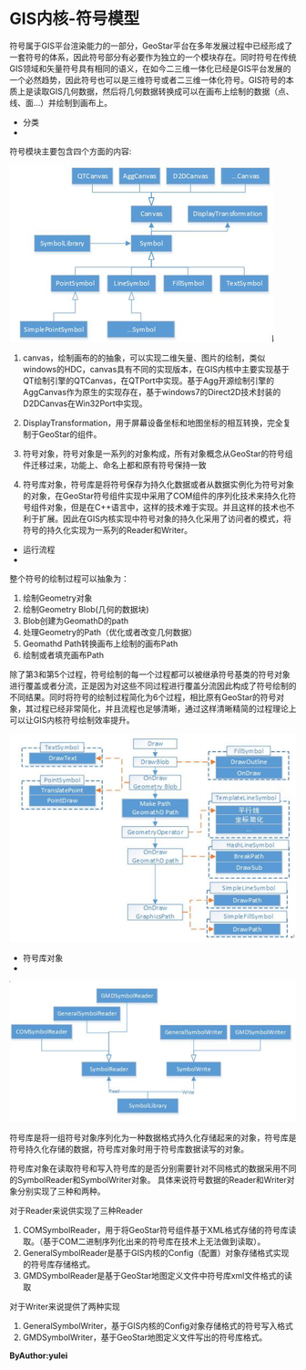 # GIS内核-符号模型 #
   符号属于GIS平台渲染能力的一部分，GeoStar平台在多年发展过程中已经形成了一套符号的体系，因此符号部分有必要作为独立的一个模块存在。同时符号在传统GIS领域和矢量符号具有相同的语义，在如今二三维一体化已经是GIS平台发展的一个必然趋势，因此符号也可以是三维符号或者二三维一体化符号。GIS符号的本质上是读取GIS几何数据，然后将几何数据转换成可以在画布上绘制的数据（点、线、面…）并绘制到画布上。

- 分类
- 

符号模块主要包含四个方面的内容:

![](md_pictures/a.jpg)


1.	canvas，绘制画布的的抽象，可以实现二维矢量、图片的绘制，类似windows的HDC，canvas具有不同的实现版本，在GIS内核中主要实现基于QT绘制引擎的QTCanvas，在QTPort中实现。基于Agg开源绘制引擎的AggCanvas作为原生的实现存在，基于windows7的Direct2D技术封装的D2DCanvas在Win32Port中实现。

1.	DisplayTransformation，用于屏幕设备坐标和地图坐标的相互转换，完全复制于GeoStar的组件。

1.	符号对象，符号对象是一系列的对象构成，所有对象概念从GeoStar的符号组件迁移过来，功能上、命名上都和原有符号保持一致

1.	符号库对象，符号库是将符号保存为持久化数据或者从数据实例化为符号对象的对象，在GeoStar符号组件实现中采用了COM组件的序列化技术来持久化符号组件对象，但是在C++语言中，这样的技术难于实现。并且这样的技术也不利于扩展。因此在GIS内核实现中符号对象的持久化采用了访问者的模式，将符号的持久化实现为一系列的Reader和Writer。



- 运行流程   
- 
整个符号的绘制过程可以抽象为：

1.	绘制Geometry对象
2.	绘制Geometry Blob(几何的数据块)
3.	Blob创建为GeomathD的path
4.	处理Geometry的Path（优化或者改变几何数据）
5.	Geomathd Path转换画布上绘制的画布Path
6.	绘制或者填充画布Path

   除了第3和第5个过程，符号绘制的每一个过程都可以被继承符号基类的符号对象进行覆盖或者分流，正是因为对这些不同过程进行覆盖分流因此构成了符号绘制的不同结果。同时将符号的绘制过程简化为6个过程，相比原有GeoStar的符号对象，其过程已经非常简化，并且流程也足够清晰，通过这样清晰精简的过程理论上可以让GIS内核符号绘制效率提升。

![](md_pictures/b.jpg)

- 符号库对象
-  

![](md_pictures/c.jpg)



符号库是将一组符号对象序列化为一种数据格式持久化存储起来的对象，符号库是符号持久化存储的数据，符号库对象时用于符号库数据读写的对象。

符号库对象在读取符号和写入符号库的是否分别需要针对不同格式的数据采用不同的SymbolReader和SymbolWriter对象。
具体来说符号数据的Reader和Writer对象分别实现了三种和两种。

对于Reader来说供实现了三种Reader

1.  COMSymbolReader，用于将GeoStar符号组件基于XML格式存储的符号库读取。（基于COM二进制序列化出来的符号库在技术上无法做到读取）。
1.	GeneralSymbolReader是基于GIS内核的Config（配置）对象存储格式实现的符号库存储格式。
1.	GMDSymbolReader是基于GeoStar地图定义文件中符号库xml文件格式的读取

对于Writer来说提供了两种实现

1.	GeneralSymbolWriter，基于GIS内核的Config对象存储格式的符号写入格式
2.	GMDSymbolWriter，基于GeoStar地图定义文件写出的符号库格式。


**ByAuthor:yulei**
   


